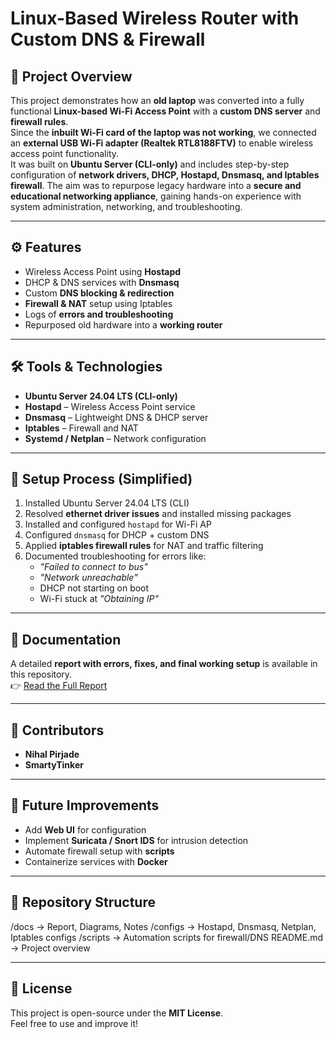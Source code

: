 # Linux-Based Wireless Router with Custom DNS & Firewall

## 📌 Project Overview
This project demonstrates how an **old laptop** was converted into a fully functional **Linux-based Wi-Fi Access Point** with a **custom DNS server** and **firewall rules**.  
Since the **inbuilt Wi-Fi card of the laptop was not working**, we connected an **external USB Wi-Fi adapter (Realtek RTL8188FTV)** to enable wireless access point functionality.  
It was built on **Ubuntu Server (CLI-only)** and includes step-by-step configuration of **network drivers, DHCP, Hostapd, Dnsmasq, and Iptables firewall**.
The aim was to repurpose legacy hardware into a **secure and educational networking appliance**, gaining hands-on experience with system administration, networking, and troubleshooting.

---

## ⚙️ Features
- Wireless Access Point using **Hostapd**
- DHCP & DNS services with **Dnsmasq**
- Custom **DNS blocking & redirection**
- **Firewall & NAT** setup using Iptables
- Logs of **errors and troubleshooting**
- Repurposed old hardware into a **working router**

---

## 🛠️ Tools & Technologies
- **Ubuntu Server 24.04 LTS (CLI-only)**
- **Hostapd** – Wireless Access Point service
- **Dnsmasq** – Lightweight DNS & DHCP server
- **Iptables** – Firewall and NAT
- **Systemd / Netplan** – Network configuration

---

## 🚀 Setup Process (Simplified)
1. Installed Ubuntu Server 24.04 LTS (CLI)  
2. Resolved **ethernet driver issues** and installed missing packages  
3. Installed and configured `hostapd` for Wi-Fi AP  
4. Configured `dnsmasq` for DHCP + custom DNS  
5. Applied **iptables firewall rules** for NAT and traffic filtering  
6. Documented troubleshooting for errors like:  
   - *"Failed to connect to bus"*  
   - *"Network unreachable"*  
   - DHCP not starting on boot  
   - Wi-Fi stuck at *"Obtaining IP"*  

---

## 📖 Documentation
A detailed **report with errors, fixes, and final working setup** is available in this repository.  
👉 [Read the Full Report](./Report.md)  

---

## 👥 Contributors
- **Nihal Pirjade**  
- **SmartyTinker**   

---

## 🔮 Future Improvements
- Add **Web UI** for configuration  
- Implement **Suricata / Snort IDS** for intrusion detection  
- Automate firewall setup with **scripts**  
- Containerize services with **Docker**  

---

## 📂 Repository Structure

/docs → Report, Diagrams, Notes
/configs → Hostapd, Dnsmasq, Netplan, Iptables configs
/scripts → Automation scripts for firewall/DNS
README.md → Project overview

---

## 📜 License
This project is open-source under the **MIT License**.  
Feel free to use and improve it!  
